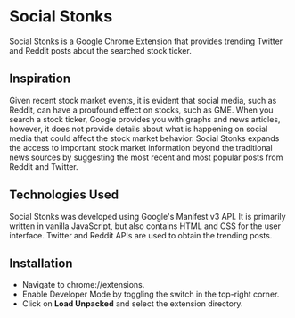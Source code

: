 # Social Stonks

Social Stonks is a Google Chrome Extension that provides trending Twitter and Reddit posts about the searched stock ticker.

## Inspiration

Given recent stock market events, it is evident that social media, such as Reddit, can have a proufound effect on stocks, such as GME. When you search a stock ticker, Google provides you with graphs and news articles, however, it does not provide details about what is happening on social media that could affect the stock market behavior. Social Stonks expands the access to important stock market information beyond the traditional news sources by suggesting the most recent and most popular posts from Reddit and Twitter.

## Technologies Used

Social Stonks was developed using Google's Manifest v3 API. It is primarily written in vanilla JavaScript, but also contains HTML and CSS for the user interface. Twitter and Reddit APIs are used to obtain the trending posts.

## Installation

* Navigate to chrome://extensions.
* Enable Developer Mode by toggling the switch in the top-right corner.
* Click on **Load Unpacked** and select the extension directory.












